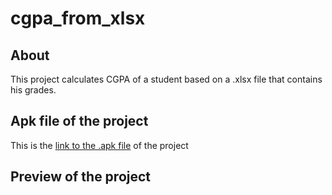 # cgpa_from_xlsx
## About
This project calculates CGPA of a student based on a .xlsx file that contains his grades.

## Apk file of the project
This is the [link to the .apk file](https://drive.google.com/file/d/1MkAQymhcGUo88gpZuA3KdUu5eELEFXwN/view?usp=sharing) of the project

## Preview of the project
